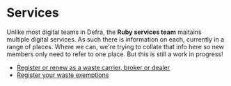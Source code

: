 # Services

Unlike most digital teams in Defra, the **Ruby services team** maitains multiple digital services. As such there is information on each, currently in a range of places. Where we can, we're trying to collate that info here so new members only need to refer to one place. But this is still a work in progress!

- [Register or renew as a waste carrier, broker or dealer](/services/wcr)
- [Register your waste exemptions](/services/wex)
